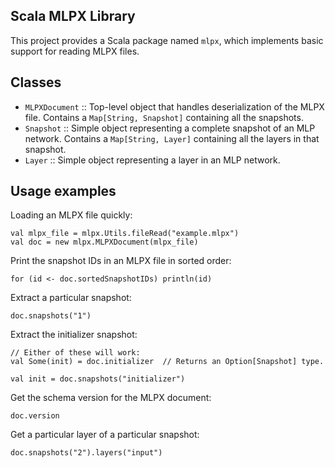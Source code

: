 Scala MLPX Library
------------------

This project provides a Scala package named `mlpx`, which implements basic support for reading MLPX files.


## Classes

 - `MLPXDocument` :: Top-level object that handles deserialization of the MLPX file. Contains a `Map[String, Snapshot]` containing all the snapshots.
 - `Snapshot` :: Simple object representing a complete snapshot of an MLP network. Contains a `Map[String, Layer]` containing all the layers in that snapshot.
 - `Layer` :: Simple object representing a layer in an MLP network.


## Usage examples

Loading an MLPX file quickly:

    val mlpx_file = mlpx.Utils.fileRead("example.mlpx")
    val doc = new mlpx.MLPXDocument(mlpx_file)

Print the snapshot IDs in an MLPX file in sorted order:

    for (id <- doc.sortedSnapshotIDs) println(id)

Extract a particular snapshot:

    doc.snapshots("1")

Extract the initializer snapshot:

    // Either of these will work:
    val Some(init) = doc.initializer  // Returns an Option[Snapshot] type.
    
    val init = doc.snapshots("initializer")

Get the schema version for the MLPX document:

    doc.version

Get a particular layer of a particular snapshot:

    doc.snapshots("2").layers("input")
